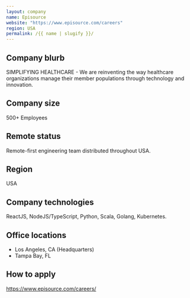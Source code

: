 ```yaml
---
layout: company
name: Episource
website: "https://www.episource.com/careers"
region: USA
permalink: /{{ name | slugify }}/
---
```


## Company blurb

SIMPLIFYING HEALTHCARE - We are reinventing the way healthcare organizations manage their member populations through technology and innovation.

## Company size

500+ Employees

## Remote status

Remote-first engineering team distributed throughout USA.

## Region

USA

## Company technologies

ReactJS, NodeJS/TypeScript, Python, Scala, Golang, Kubernetes.

## Office locations

- Los Angeles, CA (Headquarters)
- Tampa Bay, FL

## How to apply

https://www.episource.com/careers/
